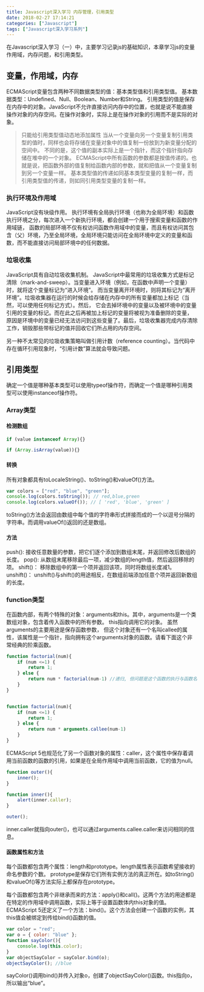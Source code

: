 ```yaml
---
title: Javascript深入学习 内存管理，引用类型
date: 2018-02-27 17:14:21
categories: ["Javascript"]
tags: ["Javascript深入学习系列"]
---
```


在Javascript深入学习（一）中，主要学习记录js的基础知识，本章学习js的变量作用域，内存问题，和引用类型。

<!-- more -->

## 变量，作用域，内存

ECMAScript变量包含两种不同数据类型的值：基本类型值和引用类型值。
基本数据类型：Undefined、Null、Boolean、Number和String。
引用类型的值是保存在内存中的对象。JavaScript不允许直接访问内存中的位置，也就是说不能直接操作对象的内存空间。在操作对象时，实际上是在操作对象的引用而不是实际的对象。

> 只能给引用类型值动态地添加属性
> 当从一个变量向另一个变量复制引用类型的值时，同样也会将存储在变量对象中的值复制一份放到为新变量分配的空间中。
不同的是，这个值的副本实际上是一个指针，而这个指针指向存储在堆中的一个对象。
> ECMAScript中所有函数的参数都是按值传递的。也就是说，把函数外部的值复制给函数内部的参数，就和把值从一个变量复制到另一个变量一样。
基本类型值的传递如同基本类型变量的复制一样，而引用类型值的传递，则如同引用类型变量的复制一样。

### 执行环境及作用域
JavaScript没有块级作用。
执行环境有全局执行环境（也称为全局环境）和函数执行环境之分，每次进入一个新执行环境，都会创建一个用于搜索变量和函数的作用域链，
函数的局部环境不仅有权访问函数作用域中的变量，而且有权访问其包含（父）环境，乃至全局环境，全局环境只能访问在全局环境中定义的变量和函数，而不能直接访问局部环境中的任何数据。

### 垃圾收集

JavaScript具有自动垃圾收集机制。
JavaScript中最常用的垃圾收集方式是标记清除（mark-and-sweep）。当变量进入环境（例如，在函数中声明一个变量）时，就将这个变量标记为“进入环境”。
而当变量离开环境时，则将其标记为“离开环境”。垃圾收集器在运行的时候会给存储在内存中的所有变量都加上标记（当然，可以使用任何标记方式）。然后，
它会去掉环境中的变量以及被环境中的变量引用的变量的标记。而在此之后再被加上标记的变量将被视为准备删除的变量，
原因是环境中的变量已经无法访问到这些变量了。最后，垃圾收集器完成内存清除工作，销毁那些带标记的值并回收它们所占用的内存空间。

另一种不太常见的垃圾收集策略叫做引用计数（reference counting）。当代码中存在循环引用现象时，“引用计数”算法就会导致问题。

## 引用类型
确定一个值是哪种基本类型可以使用typeof操作符，而确定一个值是哪种引用类型可以使用instanceof操作符。

### Array类型

#### 检测数组
``` javascript
if (value instanceof Array){}

if (Array.isArray(value)){}
```

#### 转换
所有对象都具有toLocaleString()、toString()和valueOf()方法。
``` javascript
var colors = ["red", "blue", "green"];
console.log(colors.toString()); // red,blue,green
console.log(colors.valueOf()); // [ 'red', 'blue', 'green' ]
```

toString()方法会返回由数组中每个值的字符串形式拼接而成的一个以逗号分隔的字符串。而调用valueOf()返回的还是数组。

#### 方法
push(): 接收任意数量的参数，把它们逐个添加到数组末尾，并返回修改后数组的长度。
pop(): 从数组末尾移除最后一项，减少数组的length值，然后返回移除的项。
shift()： 移除数组中的第一个项并返回该项，同时将数组长度减1。
unshift()： unshift()与shift()的用途相反，在数组前端添加任意个项并返回新数组的长度。

### function类型
在函数内部，有两个特殊的对象：arguments和this。其中，arguments是一个类数组对象，包含着传入函数中的所有参数。
this指向调用它的对象。
虽然arguments的主要用途是保存函数参数，
但这个对象还有一个名叫callee的属性，该属性是一个指针，指向拥有这个arguments对象的函数。请看下面这个非常经典的阶乘函数。

``` javascript
function factorial(num){
    if (num <=1) {
        return 1;
    } else {
        return num * factorial(num-1) //递归, 但问题是这个函数的执行与函数名factorial紧紧耦合在了一起
    }
}


function factorial(num){
    if (num <=1) {
        return 1;
    } else {
        return num * arguments.callee(num-1)
    }
}
```

ECMAScript 5也规范化了另一个函数对象的属性：caller，这个属性中保存着调用当前函数的函数的引用，如果是在全局作用域中调用当前函数，它的值为null。

``` javascript
function outer(){
    inner();
}

function inner(){
    alert(inner.caller);
}

outer();
```
inner.caller就指向outer()，也可以通过arguments.callee.caller来访问相同的信息。


#### 函数属性和方法
每个函数都包含两个属性：length和prototype。length属性表示函数希望接收的命名参数的个数。
prototype是保存它们所有实例方法的真正所在。如toString()和valueOf()等方法实际上都保存在prototype。

每个函数都包含两个非继承而来的方法：apply()和call()。这两个方法的用途都是在特定的作用域中调用函数，实际上等于设置函数体内this对象的值。
ECMAScript 5还定义了一个方法：bind()。这个方法会创建一个函数的实例，其this值会被绑定到传给bind()函数的值。

``` javascript
var color = "red";
var o = { color: "blue" };
function sayColor(){
    console.log(this.color);
}
var objectSayColor = sayColor.bind(o);
objectSayColor(); //blue
```
sayColor()调用bind()并传入对象o，创建了objectSayColor()函数。this指向o，所以输出“blue”。